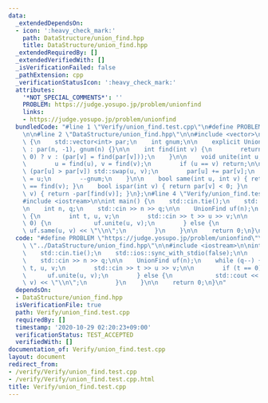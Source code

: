 ```yaml
---
data:
  _extendedDependsOn:
  - icon: ':heavy_check_mark:'
    path: DataStructure/union_find.hpp
    title: DataStructure/union_find.hpp
  _extendedRequiredBy: []
  _extendedVerifiedWith: []
  _isVerificationFailed: false
  _pathExtension: cpp
  _verificationStatusIcon: ':heavy_check_mark:'
  attributes:
    '*NOT_SPECIAL_COMMENTS*': ''
    PROBLEM: https://judge.yosupo.jp/problem/unionfind
    links:
    - https://judge.yosupo.jp/problem/unionfind
  bundledCode: "#line 1 \"Verify/union_find.test.cpp\"\n#define PROBLEM \"https://judge.yosupo.jp/problem/unionfind\"\
    \n\n#line 2 \"DataStructure/union_find.hpp\"\n\n#include <vector>\n\nstruct UnionFind\
    \ {\n    std::vector<int> par;\n    int gnum;\n\n    explicit UnionFind(int n)\
    \ : par(n, -1), gnum(n) {}\n\n    int find(int v) {\n        return (par[v] <\
    \ 0) ? v : (par[v] = find(par[v]));\n    }\n\n    void unite(int u, int v) {\n\
    \        u = find(u), v = find(v);\n        if (u == v) return;\n\n        if\
    \ (par[u] > par[v]) std::swap(u, v);\n        par[u] += par[v];\n        par[v]\
    \ = u;\n        --gnum;\n    }\n\n    bool same(int u, int v) { return find(u)\
    \ == find(v); }\n    bool ispar(int v) { return par[v] < 0; }\n    int size(int\
    \ v) { return -par[find(v)]; }\n};\n#line 4 \"Verify/union_find.test.cpp\"\n\n\
    #include <iostream>\n\nint main() {\n    std::cin.tie();\n    std::ios::sync_with_stdio(false);\n\
    \n    int n, q;\n    std::cin >> n >> q;\n\n    UnionFind uf(n);\n    while (q--)\
    \ {\n        int t, u, v;\n        std::cin >> t >> u >> v;\n\n        if (t ==\
    \ 0) {\n            uf.unite(u, v);\n        } else {\n            std::cout <<\
    \ uf.same(u, v) << \"\\n\";\n        }\n    }\n\n    return 0;\n}\n"
  code: "#define PROBLEM \"https://judge.yosupo.jp/problem/unionfind\"\n\n#include\
    \ \"../DataStructure/union_find.hpp\"\n\n#include <iostream>\n\nint main() {\n\
    \    std::cin.tie();\n    std::ios::sync_with_stdio(false);\n\n    int n, q;\n\
    \    std::cin >> n >> q;\n\n    UnionFind uf(n);\n    while (q--) {\n        int\
    \ t, u, v;\n        std::cin >> t >> u >> v;\n\n        if (t == 0) {\n      \
    \      uf.unite(u, v);\n        } else {\n            std::cout << uf.same(u,\
    \ v) << \"\\n\";\n        }\n    }\n\n    return 0;\n}\n"
  dependsOn:
  - DataStructure/union_find.hpp
  isVerificationFile: true
  path: Verify/union_find.test.cpp
  requiredBy: []
  timestamp: '2020-10-29 02:20:23+09:00'
  verificationStatus: TEST_ACCEPTED
  verifiedWith: []
documentation_of: Verify/union_find.test.cpp
layout: document
redirect_from:
- /verify/Verify/union_find.test.cpp
- /verify/Verify/union_find.test.cpp.html
title: Verify/union_find.test.cpp
---
```

